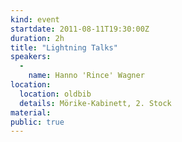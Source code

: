 ```yaml
---
kind: event
startdate: 2011-08-11T19:30:00Z
duration: 2h
title: "Lightning Talks"
speakers:
  -
    name: Hanno 'Rince' Wagner
location:
  location: oldbib
  details: Mörike-Kabinett, 2. Stock
material:
public: true
---
```

